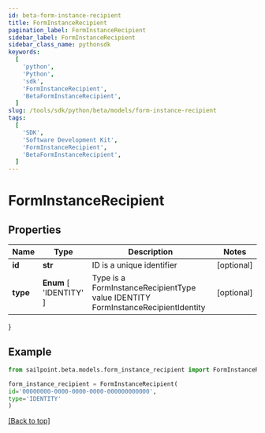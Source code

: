 ```yaml
---
id: beta-form-instance-recipient
title: FormInstanceRecipient
pagination_label: FormInstanceRecipient
sidebar_label: FormInstanceRecipient
sidebar_class_name: pythonsdk
keywords:
  [
    'python',
    'Python',
    'sdk',
    'FormInstanceRecipient',
    'BetaFormInstanceRecipient',
  ]
slug: /tools/sdk/python/beta/models/form-instance-recipient
tags:
  [
    'SDK',
    'Software Development Kit',
    'FormInstanceRecipient',
    'BetaFormInstanceRecipient',
  ]
---
```


# FormInstanceRecipient

## Properties

| Name | Type | Description | Notes |
| --- | --- | --- | --- |
| **id** | **str** | ID is a unique identifier | [optional] |
| **type** | **Enum** [ 'IDENTITY' ] | Type is a FormInstanceRecipientType value IDENTITY FormInstanceRecipientIdentity | [optional] |

}

## Example

```python
from sailpoint.beta.models.form_instance_recipient import FormInstanceRecipient

form_instance_recipient = FormInstanceRecipient(
id='00000000-0000-0000-0000-000000000000',
type='IDENTITY'
)

```

[[Back to top]](#)
